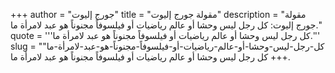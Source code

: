 +++
author = "جورج إليوت"
title = "مقولة جورج إليوت"
description = "مقولة جورج إليوت: كل رجل ليس وحشا أو عالم رياضيات أو فيلسوفاً مجنوناً هو عبد لامرأة ما."
quote = '''كل رجل ليس وحشا أو عالم رياضيات أو فيلسوفاً مجنوناً هو عبد لامرأة ما.''' 
slug = "كل-رجل-ليس-وحشا-أو-عالم-رياضيات-أو-فيلسوفاً-مجنوناً-هو-عبد-لامرأة-ما"
+++
كل رجل ليس وحشا أو عالم رياضيات أو فيلسوفاً مجنوناً هو عبد لامرأة ما.
